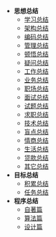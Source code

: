 
* **思想总结**
    - [学习总结](summary/xue-xi.md)
    - [架构总结](summary/jia-gou.md)
    <!--- [规约总结](summary/gui-yue.md)-->
    - [编码总结](summary/bian-ma.md)
    - [管理总结](summary/guan-li.md)
    - [顿悟总结](summary/dun-wu.md)
    - [疑问总结](summary/yi-wen.md)
    - [工作总结](summary/gong-zuo.md)
    - [业务总结](summary/ye-wu.md)
    - [职场总结](summary/zhi-chang.md)
    - [面试总结](summary/mian-shi.md)
    - [试题总结](summary/mian-shi-ti.md)
    - [求职总结](summary/qiu-zhi.md)
    - [技术总结](summary/ji-shu.md)
    - [盲点总结](summary/mang-dian.md)
    - [情商总结](summary/qing-shang.md)
    <!--- [面基总结](summary/mian-ji.md)-->
    <!--- [恋爱总结](summary/lian-ai.md)-->
    <!--- [校长总结](love/xiaozhang/ke-cheng.md)-->
    <!--- [糖糖总结](love/tangtang/zhi-bo.md)-->
    <!--- [婚姻总结](summary/hun-yin.md)-->
    <!--- [拯救总结](summary/zheng-jiu.md)-->
    - [生活总结](summary/sheng-huo.md)
    - [贷款总结](summary/dai-kuan.md)
    - [其它总结](summary/qi-ta.md)
* **目标总结**
    - [积累总结](summary/ji-lei.md)
    - [任务总结](summary/ren-wu.md)
* **程序总结**
    - [自著篇](book/zi-zhu.md)
    - [算法篇](program/suan-fa.md)
    - [设计篇](program/she-ji.md)

    
    
 

  
  
